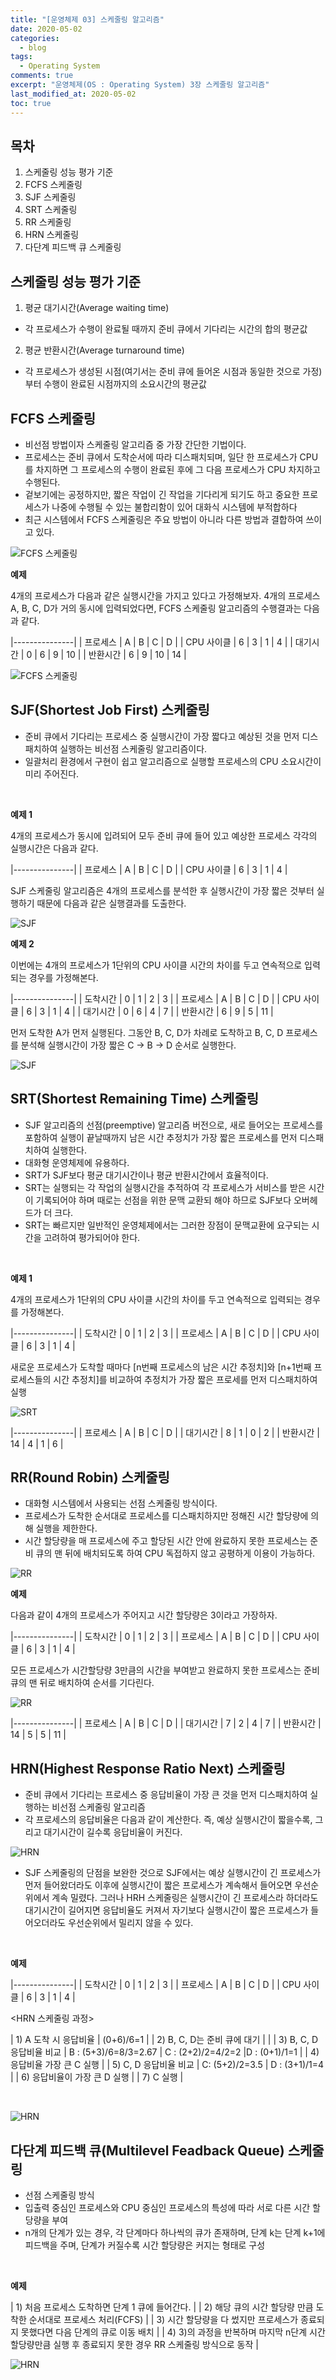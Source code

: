 ```yaml
---
title: "[운영체제 03] 스케줄링 알고리즘"
date: 2020-05-02
categories:
  - blog
tags:
  - Operating System
comments: true
excerpt: "운영체제(OS : Operating System) 3장 스케줄링 알고리즘"
last_modified_at: 2020-05-02
toc: true
---
```


## 목차
1. 스케줄링 성능 평가 기준
2. FCFS 스케줄링
3. SJF 스케줄링
4. SRT 스케줄링
5. RR 스케줄링
6. HRN 스케줄링
7. 다단계 피드백 큐 스케줄링



## 스케줄링 성능 평가 기준

1. 평균 대기시간(Average waiting time) 
- 각 프로세스가 수행이 완료될 때까지 준비 큐에서 기다리는 시간의 합의 평균값

2. 평균 반환시간(Average turnaround time)
- 각 프로세스가 생성된 시점(여기서는 준비 큐에 들어온 시점과 동일한 것으로 가정)부터 수행이 완료된 시점까지의 소요시간의 평균값

## FCFS 스케줄링

- 비선점 방법이자 스케줄링 알고리즘 중 가장 간단한 기법이다.
- 프로세스는 준비 큐에서 도착순서에 따라 디스패치되며, 일단 한 프로세스가 CPU를 차지하면 그 프로세스의 수행이 완료된 후에 그 다음 프로세스가 CPU 차지하고 수행된다.
- 겉보기에는 공정하지만, 짧은 작업이 긴 작업을 기다리게 되기도 하고 중요한 프로세스가 나중에 수행될 수 있는 불합리함이 있어 대화식 시스템에 부적합하다
- 최근 시스템에서 FCFS 스케줄링은 주요 방법이 아니라 다른 방법과 결합하여 쓰이고 있다.


![FCFS 스케줄링](\assets\images\os\os09.png)

**예제**

4개의 프로세스가 다음과 같은 실행시간을 가지고 있다고 가정해보자. 4개의 프로세스 A, B, C, D가 거의 동시에 입력되었다면, FCFS 스케줄링 알고리즘의 수행결과는 다음과 같다.

|---------------|
| 프로세스 | A   | B   | C  | D   |
| CPU 사이클 | 6   | 3   | 1   | 4   |
| 대기시간 | 0   | 6   | 9   | 10   |
| 반환시간 | 6   | 9   | 10   | 14   |


![FCFS 스케줄링](\assets\images\os\os10.png)

## SJF(Shortest Job First) 스케줄링

- 준비 큐에서 기다리는 프로세스 중 실행시간이 가장 짧다고 예상된 것을 먼저 디스패치하여 실행하는 비선점 스케줄링 알고리즘이다.
- 일괄처리 환경에서 구현이 쉽고 알고리즘으로 실행할 프로세스의 CPU 소요시간이 미리 주어진다.

<br/>

**예제 1**

4개의 프로세스가 동시에 입려되어 모두 준비 큐에 들어 있고 예상한 프로세스 각각의 실행시간은 다음과 같다. 

|---------------|
| 프로세스 | A   | B   | C  | D   |
| CPU 사이클 | 6   | 3   | 1   | 4   |


SJF 스케줄링 알고리즘은 4개의 프로세스를 분석한 후 실행시간이 가장 짧은 것부터 실행하기 때문에 다음과 같은 실행결과를 도출한다.


![SJF](\assets\images\os\os11.png)


**예제 2**

이번에는 4개의 프로세스가 1단위의 CPU 사이클 시간의 차이를 두고 연속적으로 입력되는 경우를 가정해본다. 


|---------------|
| 도착시간 | 0   | 1   | 2  | 3   |
| 프로세스 | A   | B   | C  | D   |
| CPU 사이클 | 6   | 3   | 1   | 4   |
| 대기시간 | 0   | 6   | 4   | 7   |
| 반환시간 | 6   | 9   | 5  | 11   |


먼저 도착한 A가 먼저 실행된다. 그동안 B, C, D가 차례로 도착하고 B, C, D 프로세스를 분석해 실행시간이 가장 짧은 C -> B -> D 순서로 실행한다. 


![SJF](\assets\images\os\os12.png)



## SRT(Shortest Remaining Time) 스케줄링

- SJF 알고리즘의 선점(preemptive) 알고리즘 버전으로, 새로 들어오는 프로세스를 포함하여 실행이 끝날때까지 남은 시간 추정치가 가장 짧은 프로세스를 먼저 디스패치하여 실행한다.
- 대화형 운영체제에 유용하다.
- SRT가 SJF보다 평균 대기시간이나 평균 반환시간에서 효율적이다.
- SRT는 실행되는 각 작업의 실행시간을 추적하여 각 프로세스가 서비스를 받은 시간이 기록되어야 하며 때로는 선점을 위한 문맥 교환되 해야 하므로 SJF보다 오버헤드가 더 크다.
- SRT는 빠르지만 일반적인 운영체제에서는 그러한 장점이 문맥교환에 요구되는 시간을 고려하여 평가되어야 한다.

<br/>

**예제 1**

4개의 프로세스가 1단위의 CPU 사이클 시간의 차이를 두고 연속적으로 입력되는 경우를 가정해본다. 

|---------------|
| 도착시간 | 0   | 1   | 2  | 3   |
| 프로세스 | A   | B   | C  | D   |
| CPU 사이클 | 6   | 3   | 1   | 4   |


새로운 프로세스가 도착할 때마다 [n번째 프로세스의 남은 시간 추정치]와 [n+1번째 프로세스들의 시간 추정치]를 비교하여 추정치가 가장 짧은 프로세를 먼저 디스패치하여 실행 

![SRT](\assets\images\os\os13.png)


|---------------|
| 프로세스 | A   | B   | C  | D   |
| 대기시간 | 8   | 1   | 0   | 2   |
| 반환시간 | 14   | 4   | 1  | 6   |


## RR(Round Robin) 스케줄링

- 대화형 시스템에서 사용되는 선점 스케줄링 방식이다.
- 프로세스가 도착한 순서대로 프로세스를 디스패치하지만 정해진 시간 할당량에 의해 실행을 제한한다.
- 시간 할당량을 매 프로세스에 주고 할당된 시간 안에 완료하지 못한 프로세스는 준비 큐의 맨 뒤에 배치되도록 하여 CPU 독접하지 않고 공평하게 이용이 가능하다.


![RR](\assets\images\os\os14.png)


**예제**

다음과 같이 4개의 프로세스가 주어지고 시간 할당량은 3이라고 가장하자.

|---------------|
| 도착시간 | 0   | 1   | 2  | 3   |
| 프로세스 | A   | B   | C  | D   |
| CPU 사이클 | 6   | 3   | 1   | 4   |


모든 프로세스가 시간할당량 3만큼의 시간을 부여받고 완료하지 못한 프로세스는 준비 큐의 맨 뒤로 배치하여 순서를 기다린다.

![RR](\assets\images\os\os15.png)


|---------------|
| 프로세스 | A   | B   | C  | D   |
| 대기시간 | 7   | 2   | 4   | 7   |
| 반환시간 | 14   | 5   | 5  | 11   |




## HRN(Highest Response Ratio Next) 스케줄링

- 준비 큐에서 기다리는 프로세스 중 응답비율이 가장 큰 것을 먼저 디스패치하여 실행하는 비선점 스케줄링 알고리즘
- 각 프로세스의 응답비율은 다음과 같이 계산한다. 즉, 예상 실행시간이 짧을수록, 그리고 대기시간이 길수록 응답비율이 커진다.

![HRN](\assets\images\os\os16.png)


- SJF 스케줄링의 단점을 보완한 것으로 SJF에서는 예상 실행시간이 긴 프로세스가 먼저 들어왔더라도 이후에 실행시간이 짧은 프로세스가 계속해서 들어오면 우선순위에서 계속 밀렸다. 그러나 HRH 스케줄링은 실행시간이 긴 프로세스라 하더라도 대기시간이 길어지면 응답비율도 커져서 자기보다 실행시간이 짧은 프로세스가 들어오더라도 우선순위에서 밀리지 않을 수 있다.

<br/>

**예제**

|---------------|
| 도착시간 | 0   | 1   | 2  | 3   |
| 프로세스 | A   | B   | C  | D   |
| CPU 사이클 | 6   | 3   | 1   | 4   |


<HRN 스케줄링 과정>

| 1) A 도착 시 응답비율 |  (0+6)/6=1  |
| 2) B, C, D는 준비 큐에 대기  |      |
| 3) B, C, D 응답비율 비교  |  B : (5+3)/6=8/3=2.67 |  C : (2+2)/2=4/2=2 |D : (0+1)/1=1  |
| 4) 응답비율 가장 큰 C 실행  |
| 5) C, D 응답비율 비교 |   C: (5+2)/2=3.5  | D :  (3+1)/1=4  |
| 6) 응답비율이 가장 큰 D 실행  |
| 7) C 실행    |

<br/>


![HRN](\assets\images\os\os17.png)



## 다단계 피드백 큐(Multilevel Feadback Queue) 스케줄링
- 선점 스케줄링 방식
- 입출력 중심인 프로세스와 CPU 중심인 프로세스의 특성에 따라 서로 다른 시간 할당량을 부여
- n개의 단계가 있는 경우, 각 단계마다 하나씩의 큐가 존재하며, 단계 k는 단계 k+1에 피드백을 주며, 단계가 커질수록 시간 할당량은 커지는 형태로 구성

<br/>

**예제**

| 1) 처음 프로세스 도착하면 단계 1 큐에 들어간다. |
| 2) 해당 큐의 시간 할당량 만큼 도착한 순서대로 프로세스 처리(FCFS)  |
| 3) 시간 할당량을 다 썼지만 프로세스가 종료되지 못했다면 다음 단계의 큐로 이동 배치 |
| 4) 3)의 과정을 반복하며 마지막 n단계 시간 할당량만큼 실행 후 종료되지 못한 경우 RR 스케줄링 방식으로 동작 |


![HRN](\assets\images\os\os18.png)
